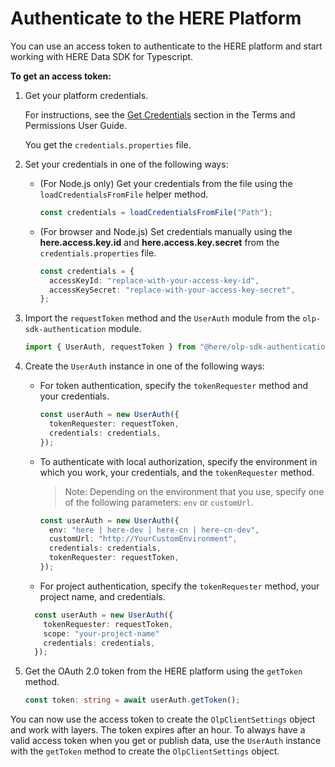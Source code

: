 # Authenticate to the HERE Platform

You can use an access token to authenticate to the HERE platform and start working with HERE Data SDK for Typescript.

**To get an access token:**

1. Get your platform credentials.

   For instructions, see the [Get Credentials](https://developer.here.com/olp/documentation/access-control/user-guide/topics/get-credentials.html) section in the Terms and Permissions User Guide.

   You get the `credentials.properties` file.

2. Set your credentials in one of the following ways:

   - (For Node.js only) Get your credentials from the file using the `loadCredentialsFromFile` helper method.

     ```typescript
     const credentials = loadCredentialsFromFile("Path");
     ```

   - (For browser and Node.js) Set credentials manually using the **here.access.key.іd** and **here.access.key.secret** from the `credentials.properties` file.

     ```typescript
     const credentials = {
       accessKeyId: "replace-with-your-access-key-id",
       accessKeySecret: "replace-with-your-access-key-secret",
     };
     ```

3. Import the `requestToken` method and the `UserAuth` module from the `olp-sdk-authentication` module.

   ```typescript
   import { UserAuth, requestToken } from "@here/olp-sdk-authentication";
   ```

4. Create the `UserAuth` instance in one of the following ways:

   - For token authentication, specify the `tokenRequester` method and your credentials.

     ```typescript
     const userAuth = new UserAuth({
       tokenRequester: requestToken,
       credentials: credentials,
     });
     ```

   - To authenticate with local authorization, specify the environment in which you work, your credentials, and the `tokenRequester` method.

     > Note: Depending on the environment that you use, specify one of the following parameters: `env` or `customUrl`.

     ```typescript
     const userAuth = new UserAuth({
       env: "here | here-dev | here-cn | here-cn-dev",
       customUrl: "http://YourCustomEnvironment",
       credentials: credentials,
       tokenRequester: requestToken,
     });
     ```

   - For project authentication, specify the `tokenRequester` method, your project name, and credentials.

   ```typescript
     const userAuth = new UserAuth({
       tokenRequester: requestToken,
       scope: "your-project-name"
       credentials: credentials,
     });
   ```

5. Get the OAuth 2.0 token from the HERE platform using the `getToken` method.

   ```typescript
   const token: string = await userAuth.getToken();
   ```

You can now use the access token to create the `OlpClientSettings` object and work with layers. The token expires after an hour. To always have a valid access token when you get or publish data, use the `UserAuth` instance with the `getToken` method to create the `OlpClientSettings` object.
